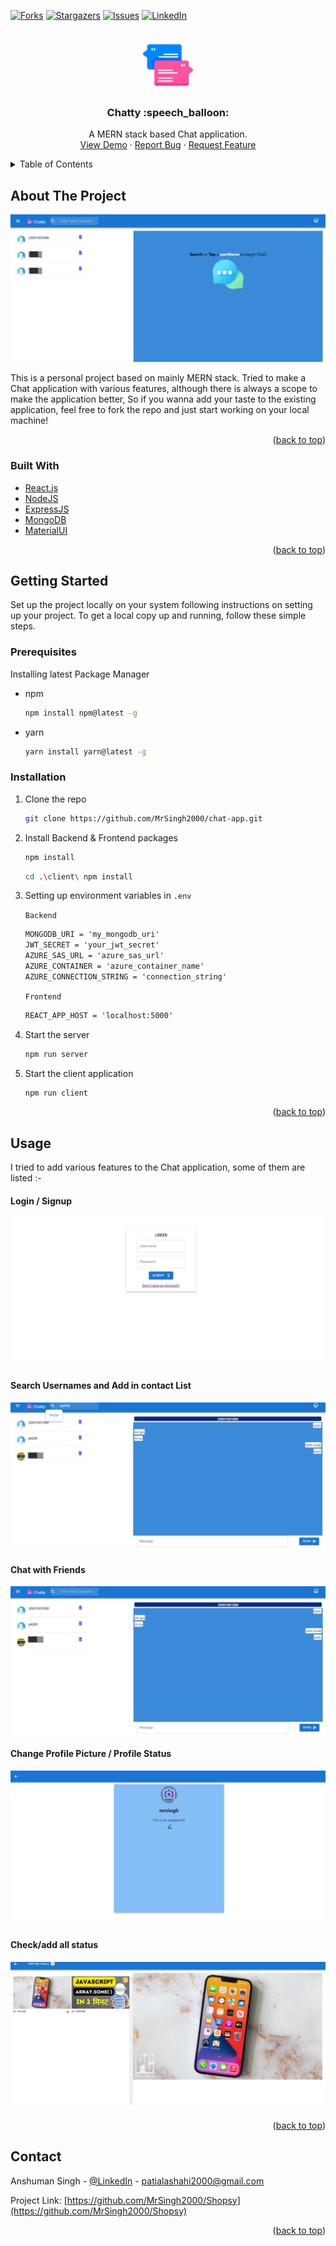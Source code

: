 [![Forks][forks-shield]][forks-url] [![Stargazers][stars-shield]][stars-url] [![Issues][issues-shield]][issues-url] [![LinkedIn][linkedin-shield]][linkedin-url]

<!-- PROJECT LOGO -->
<br />
<div align="center">
  <a href="https://github.com/MrSingh2000/chat-app">
    <img src="client/public/logo512.png" alt="Logo" width="80" height="80">
  </a>

<h3 align="center">Chatty :speech_balloon:</h3>

  <p align="center">
    A MERN stack based Chat application.
    <br />
    <a href="https://chatty001.netlify.app">View Demo</a>
    ·
    <a href="https://github.com/MrSingh2000/chat-app/issues">Report Bug</a>
    ·
    <a href="https://github.com/MrSingh2000/chat-app/issues">Request Feature</a>
  </p>
</div>

<!-- TABLE OF CONTENTS -->
<details>
  <summary>Table of Contents</summary>
  <ol>
    <li>
      <a href="#about-the-project">About The Project</a>
      <ul>
        <li><a href="#built-with">Built With</a></li>
      </ul>
    </li>
    <li>
      <a href="#getting-started">Getting Started</a>
      <ul>
        <li><a href="#prerequisites">Prerequisites</a></li>
        <li><a href="#installation">Installation</a></li>
      </ul>
    </li>
    <li><a href="#usage">Usage</a></li>
    <li><a href="#contact">Contact</a></li>
  </ol>
</details>

<!-- ABOUT THE PROJECT -->

## About The Project

[![Product Name Screen Shot][product-screenshot]](https://chatty001.netlify.app)

This is a personal project based on mainly MERN stack. Tried to make a Chat application with various features, although there is always a scope to make the application better, So if you wanna add your taste to the existing application, feel free to fork the repo and just start working on your local machine!

<p align="right">(<a href="#top">back to top</a>)</p>

### Built With

- [React.js](https://reactjs.org/)
- [NodeJS](https://nodejs.org/)
- [ExpressJS](http://expressjs.com/)
- [MongoDB](https://www.mongodb.com/)
- [MaterialUI](https://mui.com/)

<p align="right">(<a href="#top">back to top</a>)</p>

<!-- GETTING STARTED -->

## Getting Started

Set up the project locally on your system following instructions on setting up your project.
To get a local copy up and running, follow these simple steps.

### Prerequisites

Installing latest Package Manager

- npm
  ```sh
  npm install npm@latest -g
  ```
- yarn
  ```sh
  yarn install yarn@latest -g
  ```

### Installation

1. Clone the repo
   ```sh
   git clone https://github.com/MrSingh2000/chat-app.git
   ```
2. Install Backend & Frontend packages
   ```sh
   npm install
   ```
   ```sh
   cd .\client\ npm install
   ```
3. Setting up environment variables in `.env`

   `Backend`

   ```txt
   MONGODB_URI = 'my_mongodb_uri'
   JWT_SECRET = 'your_jwt_secret'
   AZURE_SAS_URL = 'azure_sas_url'
   AZURE_CONTAINER = 'azure_container_name'
   AZURE_CONNECTION_STRING = 'connection_string'
   ```

   `Frontend`

   ```txt
   REACT_APP_HOST = 'localhost:5000'
   ```

4. Start the server
   ```sh
   npm run server
   ```
5. Start the client application
   ```sh
   npm run client
   ```

<p align="right">(<a href="#top">back to top</a>)</p>

<!-- USAGE EXAMPLES -->

## Usage
I tried to add various features to the Chat application, some of them are listed :-

#### Login / Signup
![login-signup]

#### Search Usernames and Add in contact List
![search_username]

#### Chat with Friends
![send_mess]

#### Change Profile Picture / Profile Status
![add_profile]

#### Check/add all status
![status]

<p align="right">(<a href="#top">back to top</a>)</p>

<!-- CONTACT -->

## Contact

Anshuman Singh - [@LinkedIn](https://www.linkedin.com/in/anshuman-singh-856991201/) - patialashahi2000@gmail.com

Project Link: [https://github.com/MrSingh2000/Shopsy](https://github.com/MrSingh2000/Shopsy)

<p align="right">(<a href="#top">back to top</a>)</p>

<!-- MARKDOWN LINKS & IMAGES -->
<!-- https://www.markdownguide.org/basic-syntax/#reference-style-links -->

[forks-shield]: https://img.shields.io/github/forks/MrSingh2000/Shopsy.svg?style=for-the-badge
[forks-url]: https://github.com/MrSingh2000/Shopsy/network/members
[stars-shield]: https://img.shields.io/github/stars/MrSingh2000/Shopsy.svg?style=for-the-badge
[stars-url]: https://github.com/MrSingh2000/Shopsy/stargazers
[issues-shield]: https://img.shields.io/github/issues/MrSingh2000/Shopsy.svg?style=for-the-badge
[issues-url]: https://github.com/MrSingh2000/Shopsy/issues
[linkedin-shield]: https://img.shields.io/badge/-LinkedIn-black.svg?style=for-the-badge&logo=linkedin&colorB=555
[linkedin-url]: https://www.linkedin.com/in/anshuman-singh-856991201
[product-screenshot]: readme_assets/screenshot.png
[login-signup]: readme_assets/login.png
[search_username]: readme_assets/search_username.png
[send_mess]: readme_assets/send_mess.png
[add_profile]: readme_assets/add_profile.png
[status]: readme_assets/status.png


